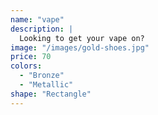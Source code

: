 ```yaml
---
name: "vape"
description: |
  Looking to get your vape on?
image: "/images/gold-shoes.jpg"
price: 70
colors:
  - "Bronze"
  - "Metallic"
shape: "Rectangle"
---
```

